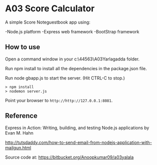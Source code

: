 # A03 Score Calculator

A simple Score Noteguestbook app using:

-Node.js platform
-Express web framework
-BootStrap framework

## How to use

Open a command window in your c:\44563\A03Yarlagadda folder.

Run npm install to install all the dependencies in the package.json file.

Run node gbapp.js to start the server.  (Hit CTRL-C to stop.)

```
> npm install
> nodemon server.js
```

Point your browser to `http://http://127.0.0.1:8081`. 

## Reference

Express in Action: Writing, building, and testing Node.js applications
by Evan M. Hahn


http://tutsdaddy.com/how-to-send-email-from-nodejs-application-with-mailgun.html


Source code at:
https://bitbucket.org/Anoopkumar09/a03yalala






